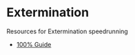 # Extermination
Resources for Extermination speedrunning

* [100% Guide](github.com/loganmpoole/Extermination/blob/master/100/Extermination100.pdf)

